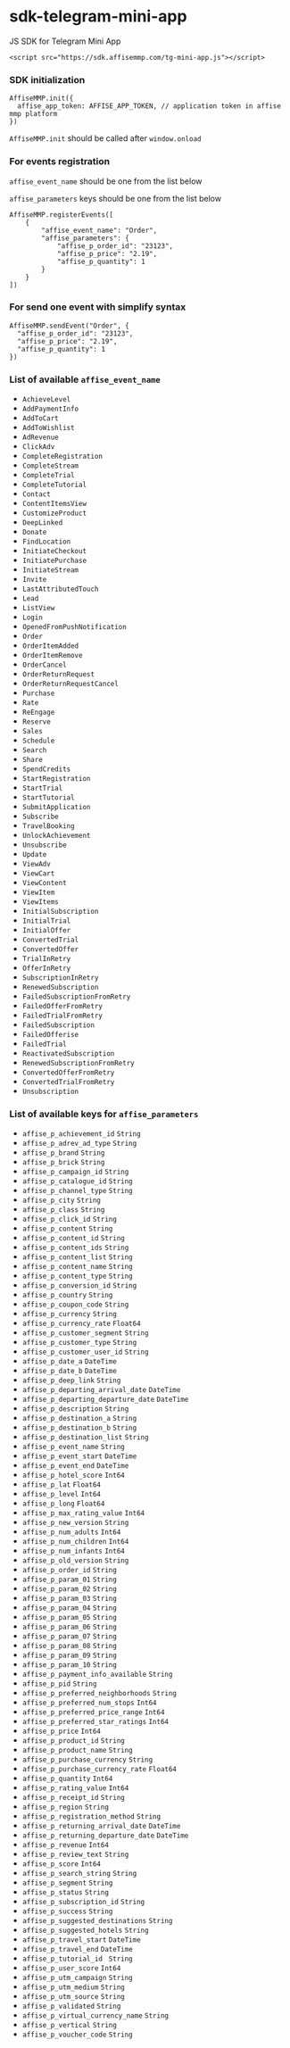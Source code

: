 # sdk-telegram-mini-app
JS SDK for Telegram Mini App


```shell
<script src="https://sdk.affisemmp.com/tg-mini-app.js"></script>
```

### SDK initialization
```shell
AffiseMMP.init({
  affise_app_token: AFFISE_APP_TOKEN, // application token in affise mmp platform
})
```
`AffiseMMP.init` should be called after `window.onload`

### For events registration
`affise_event_name` should be one from the list below

`affise_parameters` keys should be one from the list below
```shell
AffiseMMP.registerEvents([
    {
        "affise_event_name": "Order",
        "affise_parameters": {
            "affise_p_order_id": "23123",
            "affise_p_price": "2.19",
            "affise_p_quantity": 1
        }
    }
])
```

### For send one event with simplify syntax
```shell
AffiseMMP.sendEvent("Order", {
  "affise_p_order_id": "23123",
  "affise_p_price": "2.19",
  "affise_p_quantity": 1
})
```

### List of available `affise_event_name`
- `AchieveLevel`
- `AddPaymentInfo`
- `AddToCart`
- `AddToWishlist`
- `AdRevenue`
- `ClickAdv`
- `CompleteRegistration`
- `CompleteStream`
- `CompleteTrial`
- `CompleteTutorial`
- `Contact`
- `ContentItemsView`
- `CustomizeProduct`
- `DeepLinked`
- `Donate`
- `FindLocation`
- `InitiateCheckout`
- `InitiatePurchase`
- `InitiateStream`
- `Invite`
- `LastAttributedTouch`
- `Lead`
- `ListView`
- `Login`
- `OpenedFromPushNotification`
- `Order`
- `OrderItemAdded`
- `OrderItemRemove`
- `OrderCancel`
- `OrderReturnRequest`
- `OrderReturnRequestCancel`
- `Purchase`
- `Rate`
- `ReEngage`
- `Reserve`
- `Sales`
- `Schedule`
- `Search`
- `Share`
- `SpendCredits`
- `StartRegistration`
- `StartTrial`
- `StartTutorial`
- `SubmitApplication`
- `Subscribe`
- `TravelBooking`
- `UnlockAchievement`
- `Unsubscribe`
- `Update`
- `ViewAdv`
- `ViewCart`
- `ViewContent`
- `ViewItem`
- `ViewItems`
- `InitialSubscription`
- `InitialTrial`
- `InitialOffer`
- `ConvertedTrial`
- `ConvertedOffer`
- `TrialInRetry`
- `OfferInRetry`
- `SubscriptionInRetry`
- `RenewedSubscription`
- `FailedSubscriptionFromRetry`
- `FailedOfferFromRetry`
- `FailedTrialFromRetry`
- `FailedSubscription`
- `FailedOfferise`
- `FailedTrial`
- `ReactivatedSubscription`
- `RenewedSubscriptionFromRetry`
- `ConvertedOfferFromRetry`
- `ConvertedTrialFromRetry`
- `Unsubscription`

### List of available keys for `affise_parameters`
-    `affise_p_achievement_id`                  `String`
-    `affise_p_adrev_ad_type`                   `String`
-    `affise_p_brand`                           `String`
-    `affise_p_brick`                           `String`
-    `affise_p_campaign_id`                     `String`
-    `affise_p_catalogue_id`                    `String`
-    `affise_p_channel_type`                    `String`
-    `affise_p_city`                            `String`
-    `affise_p_class`                           `String`
-    `affise_p_click_id`                        `String`
-    `affise_p_content`                         `String`
-    `affise_p_content_id`                      `String`
-    `affise_p_content_ids`                     `String`
-    `affise_p_content_list`                    `String`
-    `affise_p_content_name`                    `String`
-    `affise_p_content_type`                    `String`
-    `affise_p_conversion_id`                   `String`
-    `affise_p_country`                         `String`
-    `affise_p_coupon_code`                     `String`
-    `affise_p_currency`                        `String`
-    `affise_p_currency_rate`                   `Float64`
-    `affise_p_customer_segment`                `String`
-    `affise_p_customer_type`                   `String`
-    `affise_p_customer_user_id`                `String`
-    `affise_p_date_a`                          `DateTime`
-    `affise_p_date_b`                          `DateTime`
-    `affise_p_deep_link`                       `String`
-    `affise_p_departing_arrival_date`          `DateTime`
-    `affise_p_departing_departure_date`        `DateTime`
-    `affise_p_description`                     `String`
-    `affise_p_destination_a`                   `String`
-    `affise_p_destination_b`                   `String`
-    `affise_p_destination_list`                `String`
-    `affise_p_event_name`                      `String`
-    `affise_p_event_start`                     `DateTime`
-    `affise_p_event_end`                       `DateTime`
-    `affise_p_hotel_score`                     `Int64`
-    `affise_p_lat`                             `Float64`
-    `affise_p_level`                           `Int64`
-    `affise_p_long`                            `Float64`
-    `affise_p_max_rating_value`                `Int64`
-    `affise_p_new_version`                     `String`
-    `affise_p_num_adults`                      `Int64`
-    `affise_p_num_children`                    `Int64`
-    `affise_p_num_infants`                     `Int64`
-    `affise_p_old_version`                     `String`
-    `affise_p_order_id`                        `String`
-    `affise_p_param_01`                        `String`
-    `affise_p_param_02`                        `String`
-    `affise_p_param_03`                        `String`
-    `affise_p_param_04`                        `String`
-    `affise_p_param_05`                        `String`
-    `affise_p_param_06`                        `String`
-    `affise_p_param_07`                        `String`
-    `affise_p_param_08`                        `String`
-    `affise_p_param_09`                        `String`
-    `affise_p_param_10`                        `String`
-    `affise_p_payment_info_available`          `String`
-    `affise_p_pid`                             `String`
-    `affise_p_preferred_neighborhoods`         `String`
-    `affise_p_preferred_num_stops`             `Int64`
-    `affise_p_preferred_price_range`           `Int64`
-    `affise_p_preferred_star_ratings`          `Int64`
-    `affise_p_price`                           `Int64`
-    `affise_p_product_id`                      `String`
-    `affise_p_product_name`                    `String`
-    `affise_p_purchase_currency`               `String`
-    `affise_p_purchase_currency_rate`          `Float64`
-    `affise_p_quantity`                        `Int64`
-    `affise_p_rating_value`                    `Int64`
-    `affise_p_receipt_id`                      `String`
-    `affise_p_region`                          `String`
-    `affise_p_registration_method`             `String`
-    `affise_p_returning_arrival_date`          `DateTime`
-    `affise_p_returning_departure_date`        `DateTime`
-    `affise_p_revenue`                         `Int64`
-    `affise_p_review_text`                     `String`
-    `affise_p_score`                           `Int64`
-    `affise_p_search_string`                   `String`
-    `affise_p_segment`                         `String`
-    `affise_p_status`                          `String`
-    `affise_p_subscription_id`                 `String`
-    `affise_p_success`                         `String`
-    `affise_p_suggested_destinations`          `String`
-    `affise_p_suggested_hotels`                `String`
-    `affise_p_travel_start`                    `DateTime`
-    `affise_p_travel_end`                      `DateTime`
-    `affise_p_tutorial_id `                    `String`
-    `affise_p_user_score`                      `Int64`
-    `affise_p_utm_campaign`                    `String`
-    `affise_p_utm_medium`                      `String`
-    `affise_p_utm_source`                      `String`
-    `affise_p_validated`                       `String`
-    `affise_p_virtual_currency_name`           `String`
-    `affise_p_vertical`                        `String`
-    `affise_p_voucher_code`                    `String`
